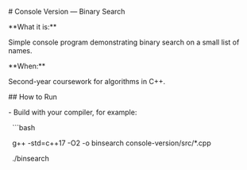 \# Console Version — Binary Search



\*\*What it is:\*\*  

Simple console program demonstrating binary search on a small list of names.



\*\*When:\*\*  

Second-year coursework for algorithms in C++.



\## How to Run

\- Build with your compiler, for example:

&nbsp; ```bash

&nbsp; g++ -std=c++17 -O2 -o binsearch console-version/src/\*.cpp

&nbsp; ./binsearch




